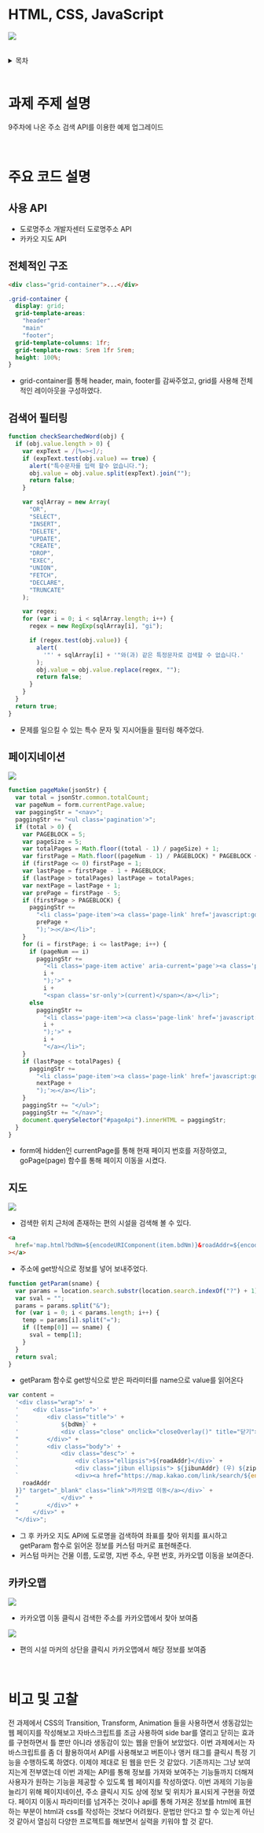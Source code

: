 # HTML, CSS, JavaScript

![](img/test.gif)

<br>

<details>
<summary>목차</summary>

- [과제 주제 설명](#과제-주제-설명)
- [주요 코드 설명](#주요-코드-설명)
  - [사용 API](#사용-API)
  - [전체적인 구조](#header)
- [비고 및 고찰](#비고-및-고찰)

</details>

<br>

# 과제 주제 설명

9주차에 나온 주소 검색 API를 이용한 예제 업그레이드

<br>

# 주요 코드 설명

## 사용 API

- 도로명주소 개발자센터 도로명주소 API
- 카카오 지도 API

## 전체적인 구조

```html
<div class="grid-container">...</div>
```

```css
.grid-container {
  display: grid;
  grid-template-areas:
    "header"
    "main"
    "footer";
  grid-template-columns: 1fr;
  grid-template-rows: 5rem 1fr 5rem;
  height: 100%;
}
```

- grid-container를 통해 header, main, footer를 감싸주었고, grid를 사용해 전체적인 레이아웃을 구성하였다.

## 검색어 필터링

```js
function checkSearchedWord(obj) {
  if (obj.value.length > 0) {
    var expText = /[%=><]/;
    if (expText.test(obj.value) == true) {
      alert("특수문자를 입력 할수 없습니다.");
      obj.value = obj.value.split(expText).join("");
      return false;
    }

    var sqlArray = new Array(
      "OR",
      "SELECT",
      "INSERT",
      "DELETE",
      "UPDATE",
      "CREATE",
      "DROP",
      "EXEC",
      "UNION",
      "FETCH",
      "DECLARE",
      "TRUNCATE"
    );

    var regex;
    for (var i = 0; i < sqlArray.length; i++) {
      regex = new RegExp(sqlArray[i], "gi");

      if (regex.test(obj.value)) {
        alert(
          '"' + sqlArray[i] + '"와(과) 같은 특정문자로 검색할 수 없습니다.'
        );
        obj.value = obj.value.replace(regex, "");
        return false;
      }
    }
  }
  return true;
}
```

- 문제를 일으킬 수 있는 특수 문자 및 지시어들을 필터링 해주었다.

## 페이지네이션

![](img/페이지네이션.png)

```js
function pageMake(jsonStr) {
  var total = jsonStr.common.totalCount;
  var pageNum = form.currentPage.value;
  var paggingStr = "<nav>";
  paggingStr += "<ul class='pagination'>";
  if (total > 0) {
    var PAGEBLOCK = 5;
    var pageSize = 5;
    var totalPages = Math.floor((total - 1) / pageSize) + 1;
    var firstPage = Math.floor((pageNum - 1) / PAGEBLOCK) * PAGEBLOCK + 1;
    if (firstPage <= 0) firstPage = 1;
    var lastPage = firstPage - 1 + PAGEBLOCK;
    if (lastPage > totalPages) lastPage = totalPages;
    var nextPage = lastPage + 1;
    var prePage = firstPage - 5;
    if (firstPage > PAGEBLOCK) {
      paggingStr +=
        "<li class='page-item'><a class='page-link' href='javascript:goPage(" +
        prePage +
        ");'>◁</a></li>";
    }
    for (i = firstPage; i <= lastPage; i++) {
      if (pageNum == i)
        paggingStr +=
          "<li class='page-item active' aria-current='page'><a class='page-link' href='javascript:goPage(" +
          i +
          ");'>" +
          i +
          "<span class='sr-only'>(current)</span></a></li>";
      else
        paggingStr +=
          "<li class='page-item'><a class='page-link' href='javascript:goPage(" +
          i +
          ");'>" +
          i +
          "</a></li>";
    }
    if (lastPage < totalPages) {
      paggingStr +=
        "<li class='page-item'><a class='page-link' href='javascript:goPage(" +
        nextPage +
        ");'>▷</a></li>";
    }
    paggingStr += "</ul>";
    paggingStr += "</nav>";
    document.querySelector("#pageApi").innerHTML = paggingStr;
  }
}
```

- form에 hidden인 currentPage를 통해 현재 페이지 번호를 저장하였고, goPage(page) 함수를 통해 페이지 이동을 시켰다.

## 지도

![](img/지도.png)

- 검색한 위치 근처에 존재하는 편의 시설을 검색해 볼 수 있다.

```html
<a
  href='map.html?bdNm=${encodeURIComponent(item.bdNm)}&roadAddr=${encodeURIComponent(item.roadAddr)}&jibunAddr=${encodeURIComponent(item.siNm + " " + item.sggNm + " " + item.emdNm + " " + item.lnbrMnnm)}&zipNo=${encodeURIComponent(item.zipNo)}'
></a>
```

- 주소에 get방식으로 정보를 넣어 보내주었다.

```js
function getParam(sname) {
  var params = location.search.substr(location.search.indexOf("?") + 1);
  var sval = "";
  params = params.split("&");
  for (var i = 0; i < params.length; i++) {
    temp = params[i].split("=");
    if ([temp[0]] == sname) {
      sval = temp[1];
    }
  }
  return sval;
}
```

- getParam 함수로 get방식으로 받은 파라미터를 name으로 value를 읽어온다

```js
var content =
  '<div class="wrap">' +
  '    <div class="info">' +
  '        <div class="title">' +
  `            ${bdNm}` +
  '            <div class="close" onclick="closeOverlay()" title="닫기"></div>' +
  "        </div>" +
  '        <div class="body">' +
  '            <div class="desc">' +
  `                <div class="ellipsis">${roadAddr}</div>` +
  `                <div class="jibun ellipsis"> ${jibunAddr} (우) ${zipNo}</div>` +
  `                <div><a href="https://map.kakao.com/link/search/${encodeURIComponent(
    roadAddr
  )}" target="_blank" class="link">카카오맵 이동</a></div>` +
  "            </div>" +
  "        </div>" +
  "    </div>" +
  "</div>";
```

- 그 후 카카오 지도 API에 도로명을 검색하여 좌표를 찾아 위치를 표시하고 getParam 함수로 읽어온 정보를 커스텀 마커로 표현해준다.
- 커스텀 마커는 건물 이름, 도로명, 지번 주소, 우편 번호, 카카오맵 이동을 보여준다.

## 카카오맵

![](img/카카오맵.png)

- 카카오맵 이동 클릭시 검색한 주소를 카카오맵에서 찾아 보여줌

![](img/카카오맵2.png)

- 편의 시설 마커의 상단을 클릭시 카카오맵에서 해당 정보를 보여줌

<br>

# 비고 및 고찰

전 과제에서 CSS의 Transition, Transform, Animation 들을 사용하면서 생동감있는 웹 페이지를 작성해보고 자바스크립트를 조금 사용하여 side bar를 열리고 닫히는 효과를 구현하면서 틀 뿐만 아니라 생동감이 있는 웹을 만들어 보았었다. 이번 과제에서는 자바스크립트를 좀 더 활용하여서 API를 사용해보고 버튼이나 앵커 태그를 클릭시 특정 기능을 수행하도록 하였다. 이제야 제대로 된 웹을 만든 것 같았다. 기존까지는 그냥 보여지는게 전부였는데 이번 과제는 API를 통해 정보를 가져와 보여주는 기능들까지 더해져 사용자가 원하는 기능을 제공할 수 있도록 웹 페이지를 작성하였다. 이번 과제의 기능을 늘리기 위해 페이지네이션, 주소 클릭시 지도 상에 정보 및 위치가 표시되게 구현을 하였다. 페이지 이동시 파라미터를 넘겨주는 것이나 api를 통해 가져온 정보를 html에 표현하는 부분이 html과 css를 작성하는 것보다 어려웠다. 문법만 안다고 할 수 있는게 아닌 것 같아서 열심히 다양한 프로젝트를 해보면서 실력을 키워야 할 것 같다.
